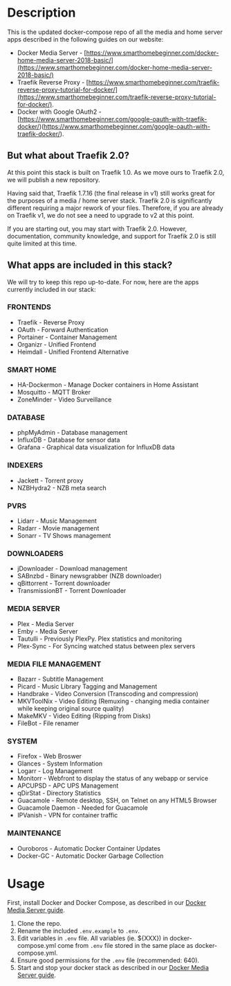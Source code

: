 # Description
This is the updated docker-compose repo of all the media and home server apps described in the following guides on our website:

* Docker Media Server - [https://www.smarthomebeginner.com/docker-home-media-server-2018-basic/](https://www.smarthomebeginner.com/docker-home-media-server-2018-basic/)
* Traefik Reverse Proxy - [https://www.smarthomebeginner.com/traefik-reverse-proxy-tutorial-for-docker/](https://www.smarthomebeginner.com/traefik-reverse-proxy-tutorial-for-docker/).
* Docker with Google OAuth2 - [https://www.smarthomebeginner.com/google-oauth-with-traefik-docker/)(https://www.smarthomebeginner.com/google-oauth-with-traefik-docker/).

</p>

## But what about Traefik 2.0?
<p>At this point this stack is built on Traefik 1.0. As we move ours to Traefik 2.0, we will publish a new repository. </p>

<p>Having said that, Traefik 1.7.16 (the final release in v1) still works great for the purposes of a media / home server stack. Traefik 2.0 is significantly different requiring a major rework of your files. Therefore, if you are already on Traefik v1, we do not see a need to upgrade to v2 at this point. </p>

<p>If you are starting out, you may start with Traefik 2.0. However, documentation, community knowledge, and support for Traefik 2.0 is still quite limited at this time.</p>

## What apps are included in this stack?
We will try to keep this repo up-to-date. For now, here are the apps currently included in our stack:

### FRONTENDS

* Traefik - Reverse Proxy
* OAuth - Forward Authentication
* Portainer - Container Management
* Organizr - Unified Frontend
* Heimdall - Unified Frontend Alternative

### SMART HOME

* HA-Dockermon - Manage Docker containers in Home Assistant 
* Mosquitto - MQTT Broker
* ZoneMinder - Video Surveillance 

### DATABASE

* phpMyAdmin - Database management
* InfluxDB - Database for sensor data
* Grafana - Graphical data visualization for InfluxDB data

### INDEXERS

* Jackett - Torrent proxy
* NZBHydra2 - NZB meta search

### PVRS

* Lidarr - Music Management
* Radarr - Movie management
* Sonarr - TV Shows management

### DOWNLOADERS

* jDownloader - Download management
* SABnzbd - Binary newsgrabber (NZB downloader)
* qBittorrent - Torrent downloader
* TransmissionBT - Torrent Downloader

### MEDIA SERVER

* Plex - Media Server
* Emby - Media Server
* Tautulli - Previously PlexPy. Plex statistics and monitoring
* Plex-Sync - For Syncing watched status between plex servers 

### MEDIA FILE MANAGEMENT

* Bazarr - Subtitle Management
* Picard - Music Library Tagging and Management
* Handbrake - Video Conversion (Transcoding and compression)
* MKVToolNix - Video Editing (Remuxing - changing media container while keeping original source quality)
* MakeMKV - Video Editing (Ripping from Disks)
* FileBot - File renamer

### SYSTEM

* Firefox - Web Broswer
* Glances - System Information
* Logarr - Log Management
* Monitorr - Webfront to display the status of any webapp or service
* APCUPSD - APC UPS Management
* qDirStat - Directory Statistics
* Guacamole - Remote desktop, SSH, on Telnet on any HTML5 Browser 
* Guacamole Daemon - Needed for Guacamole
* IPVanish - VPN for container traffic

### MAINTENANCE

* Ouroboros - Automatic Docker Container Updates
* Docker-GC - Automatic Docker Garbage Collection

# Usage

First, install Docker and Docker Compose, as described in our <a href="https://www.smarthomebeginner.com/docker-home-media-server-2018-basic/">Docker Media Server guide</a>. 

1. Clone the repo.
2. Rename the included `.env.example` to `.env`.
3. Edit variables in `.env` file. All variables (ie. ${XXX}) in docker-compose.yml come from `.env` file stored in the same place as docker-compose.yml. 
4. Ensure good permissions for the `.env` file (recommended: 640).
5. Start and stop your docker stack as described in our [Docker Media Server guide](https://www.smarthomebeginner.com/docker-home-media-server-2018-basic/).
